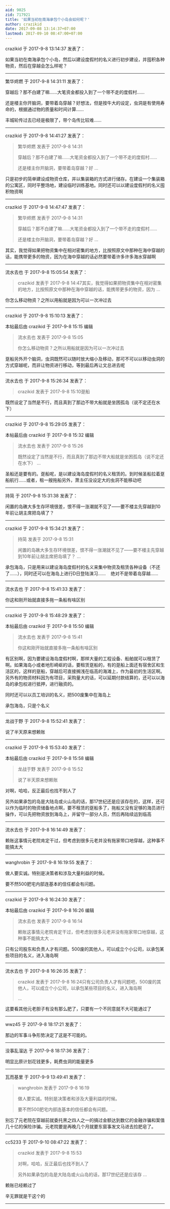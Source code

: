 ```yaml
---
aid: 9025
zid: 717921
title: '如果当初在南海承包个小岛会如何呢？'
author: crazikid
date: 2017-09-08 13:14:37+07:00
lastmod: 2017-09-10 08:47:00+07:00
---
```


crazikid 于 2017-9-8 13:14:37 发表了：

如果当初在南海承包个小岛，然后以建设度假村的名义进行初步建设，并囤积各种物资，然后在穿越会怎么样呢？

---------

繁华烬燃 于 2017-9-8 14:31:11 发表了：

穿越后？那不白建了嘛……大笔资金都投入到了一个带不走的度假村……

还是楼主你开脑洞，要带着岛穿越？好想法，但是按牛大的设定，虫洞是有使用寿命的，根据通过物的质量和时间计算……

丰城轮传过去已经是极限了，带个岛传比较难……

---------

crazikid 于 2017-9-8 14:41:27 发表了：

> 繁华烬燃 发表于 2017-9-8 14:31
> 
> 穿越后？那不白建了嘛……大笔资金都投入到了一个带不走的度假村……
> 
> 还是楼主你开脑洞，要带着岛穿越？好 ...



只是初步的简单建设成物资仓库，并以集装箱的方式进行储存。在建设一个集装箱的公寓区，同时平整场地，建设临时训练基地。同时还可以以建设度假村的名义囤积物资啊

---------

crazikid 于 2017-9-8 14:47:47 发表了：

> 繁华烬燃 发表于 2017-9-8 14:31
> 
> 穿越后？那不白建了嘛……大笔资金都投入到了一个带不走的度假村……
> 
> 还是楼主你开脑洞，要带着岛穿越？好 ...



其实，我觉得如果把物资集中在相对密集的地方，比按照原文中那种在海中穿越的话，能携带更多的物资，因为在海中穿越的话必然要带着许多许多海水穿越啊

---------

流水去也 于 2017-9-8 15:05:54 发表了：

> crazikid 发表于 2017-9-8 14:47其实，我觉得如果把物资集中在相对密集的地方，比按照原文中那种在海中穿越的话，能携带更多的物资，因为 ...



你怎么移动物资？之所以用船就是因为可以一次冲过去

---------

crazikid 于 2017-9-8 15:10:13 发表了：

本帖最后由 crazikid 于 2017-9-8 15:15 编辑 


> 
> 流水去也 发表于 2017-9-8 15:05
> 
> 你怎么移动物资？之所以用船就是因为可以一次冲过去



趸船另外开个脑洞，虫洞既然可以随时放大缩小及移动，那可不可以以移动虫洞的方式穿越呢，而非让物资进行移动，等到最后再让文总进去呢

---------

流水去也 于 2017-9-8 15:26:34 发表了：

> crazikid 发表于 2017-9-8 15:10趸船



既然设定了当然是不行，而且真到了那边不带大船就是坐困孤岛（说不定还在水下）

---------

crazikid 于 2017-9-8 15:29:05 发表了：

本帖最后由 crazikid 于 2017-9-8 15:32 编辑 


> 
> 流水去也 发表于 2017-9-8 15:26
> 
> 既然设定了当然是不行，而且真到了那边不带大船就是坐困孤岛（说不定还在水下） ...



圣船还是要有的。趸船呢，是以建设海岛度假村的名义租赁的。到时候圣船拉着趸船航行......或者，租一艘拖船另外，萧主任没设定大的虫洞不能移动吧

---------

持简 于 2017-9-8 15:31:38 发表了：

闲置的岛礁大多生存环境很差，恨不得一涨潮就不见了——要不楼主先穿越到10年前让胡主席把岛填了？

---------

crazikid 于 2017-9-8 15:34:21 发表了：

> 持简 发表于 2017-9-8 15:31
> 
> 闲置的岛礁大多生存环境很差，恨不得一涨潮就不见了——要不楼主先穿越到10年前让胡主席把岛填了？ ...



承包海岛，只是用来以建设海岛度假村的名义来集中物资及租赁各种设备（不还了......），同时还可以在海岛上进行D日登陆演习......    绝对不是带着岛穿越......

---------

流水去也 于 2017-9-8 15:41:33 发表了：

你这和刚开始就直接多拖一条船有啥区别

---------

crazikid 于 2017-9-8 15:48:29 发表了：

本帖最后由 crazikid 于 2017-9-8 15:50 编辑 


> 
> 流水去也 发表于 2017-9-8 15:41
> 
> 你这和刚开始就直接多拖一条船有啥区别



有区别啊，因为要建设海岛度假村啊，那样大量的工程设备、船舶就可以租赁了啊。如果海岛小或者地形崎岖的话，要租赁趸船的，有的趸船上面还有宿舍区和生活区的，这样的趸船，穿越后可直接搁浅在临高的海滩上，作为最初的生活区啊。另外有的物资材料因为有项目，采购量大的话，可以延期付款结算的，还可以以海岛的承包权进行抵押，进行融资的。

同时还可以以员工培训的名义，把500废集中在海岛上    

承包海岛，只是个名义

---------

龙战于野 于 2017-9-8 15:52:41 发表了：

说了半天原来想赖账

---------

crazikid 于 2017-9-8 15:53:40 发表了：

本帖最后由 crazikid 于 2017-9-8 15:58 编辑 


> 
> 龙战于野 发表于 2017-9-8 15:52
> 
> 说了半天原来想赖账



对啊，哈哈，反正最后也找不到人了

另外如果承包的岛是大陆岛或火山岛的话，那17世纪还是应该存在的，这样，还可以作为临时的物资储备地点啊，要不租赁的趸船多了，拖船又没有足够的海员进行操作，可以先把物资放到海岛上，并留守一部分人员，然后再陆续运到临高

---------

流水去也 于 2017-9-8 16:14:49 发表了：

赖账这事情元老院肯定干过，但考虑到很多元老并没有拖家带口地穿越，这种事不能搞太大

---------

wanghrobin 于 2017-9-8 16:19:55 发表了：

做人要实诚。特别是决策者和涉及大量利益的时候。

要不然500肥宅内部连基本的信任都会有问题。

---------

crazikid 于 2017-9-8 16:24:30 发表了：

本帖最后由 crazikid 于 2017-9-8 16:26 编辑 


> 
> 流水去也 发表于 2017-9-8 16:14
> 
> 赖账这事情元老院肯定干过，但考虑到很多元老并没有拖家带口地穿越，这种事不能搞太大 ...



只有公司股东和负责人才有问题。500废的其他人，可以成立个小公司，以承包某些项目的名义，进入海岛啊

---------

流水去也 于 2017-9-8 16:26:35 发表了：

> crazikid 发表于 2017-9-8 16:24只有公司负责人才有问题吧，500废的其他人，可以成立个小公司，以承包某些项目的名义，进入海岛啊
> 
> ...



这要看其他元老胆子有没有那么肥了，只要有一个不同意就不大可能通过了

---------

wwz45 于 2017-9-8 18:17:21 发表了：

那边的军事斗争形势决定了这是不可能的。

---------

没事乱溜达 于 2017-9-8 18:17:36 发表了：

明显比原计划花钱更多，耗费虫洞的能量更多

---------

瓦而基里 于 2017-9-9 13:49:41 发表了：

> wanghrobin 发表于 2017-9-8 16:19
> 
> 做人要实诚。特别是决策者和涉及大量利益的时候。
> 
> 要不然500肥宅内部连基本的信任都会有问题。 ...



别忘了元老院在穿越前就委托黑之四人之一的搞过金额达到数亿的金融诈骗和案值几十亿的保险诈骗。元老院要是再晚几个月就要东窗事发文马进去捡肥皂了。

---------

cc5233 于 2017-9-10 08:47:22 发表了：

> crazikid 发表于 2017-9-8 15:53
> 
> 对啊，哈哈，反正最后也找不到人了
> 
> 另外如果承包的岛是大陆岛或火山岛的话，那17世纪还是应该存 ...



赖账已经赖过了

辛无罪就是干这个的

---------

